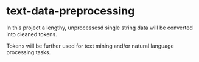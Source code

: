 # text-data-preprocessing
In this project a lengthy, unprocessesd single string data will be converted into cleaned tokens.

Tokens will be further used for text mining and/or natural language processing tasks.
